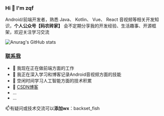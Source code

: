 ### Hi 👋 I'm zqf

Android/前端开发者，熟悉 Java、 Kotlin、 Vue、 React 音视频等相关开发知识，**个人公众号【码农砖家】** 会不定期分享我的开发经验、生活趣事、开源框架，欢迎关注学习交流

![Anurag's GitHub stats](https://github-readme-stats.vercel.app/api?username=zqf-dev&show_icons=true&theme=react)

### [联系我](https://github.com/zqf-dev)

- 🔭 我现在正在做前端方面的工作
- 🌱 我正在深入学习和博客记录Android音视频方面的技能
- 🍵 空闲时间学习人工智能方面的技术积累
- 💬 [CSDN博客](https://blog.csdn.net/Ae_fring?type=blog)
- ...
- ...

📫有疑问或技术交流可以**添加wx**：backset_fish
